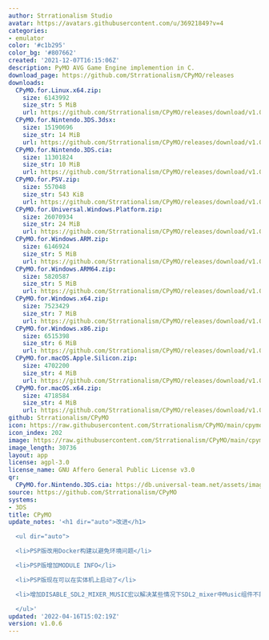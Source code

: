 ```yaml
---
author: Strrationalism Studio
avatar: https://avatars.githubusercontent.com/u/36921849?v=4
categories:
- emulator
color: '#c1b295'
color_bg: '#807662'
created: '2021-12-07T16:15:06Z'
description: PyMO AVG Game Engine implemention in C.
download_page: https://github.com/Strrationalism/CPyMO/releases
downloads:
  CPyMO.for.Linux.x64.zip:
    size: 6143992
    size_str: 5 MiB
    url: https://github.com/Strrationalism/CPyMO/releases/download/v1.0.6/CPyMO.for.Linux.x64.zip
  CPyMO.for.Nintendo.3DS.3dsx:
    size: 15190696
    size_str: 14 MiB
    url: https://github.com/Strrationalism/CPyMO/releases/download/v1.0.6/CPyMO.for.Nintendo.3DS.3dsx
  CPyMO.for.Nintendo.3DS.cia:
    size: 11301824
    size_str: 10 MiB
    url: https://github.com/Strrationalism/CPyMO/releases/download/v1.0.6/CPyMO.for.Nintendo.3DS.cia
  CPyMO.for.PSV.zip:
    size: 557048
    size_str: 543 KiB
    url: https://github.com/Strrationalism/CPyMO/releases/download/v1.0.6/CPyMO.for.PSV.zip
  CPyMO.for.Universal.Windows.Platform.zip:
    size: 26070934
    size_str: 24 MiB
    url: https://github.com/Strrationalism/CPyMO/releases/download/v1.0.6/CPyMO.for.Universal.Windows.Platform.zip
  CPyMO.for.Windows.ARM.zip:
    size: 6146924
    size_str: 5 MiB
    url: https://github.com/Strrationalism/CPyMO/releases/download/v1.0.6/CPyMO.for.Windows.ARM.zip
  CPyMO.for.Windows.ARM64.zip:
    size: 5820587
    size_str: 5 MiB
    url: https://github.com/Strrationalism/CPyMO/releases/download/v1.0.6/CPyMO.for.Windows.ARM64.zip
  CPyMO.for.Windows.x64.zip:
    size: 7523429
    size_str: 7 MiB
    url: https://github.com/Strrationalism/CPyMO/releases/download/v1.0.6/CPyMO.for.Windows.x64.zip
  CPyMO.for.Windows.x86.zip:
    size: 6515398
    size_str: 6 MiB
    url: https://github.com/Strrationalism/CPyMO/releases/download/v1.0.6/CPyMO.for.Windows.x86.zip
  CPyMO.for.macOS.Apple.Silicon.zip:
    size: 4702200
    size_str: 4 MiB
    url: https://github.com/Strrationalism/CPyMO/releases/download/v1.0.6/CPyMO.for.macOS.Apple.Silicon.zip
  CPyMO.for.macOS.x64.zip:
    size: 4718584
    size_str: 4 MiB
    url: https://github.com/Strrationalism/CPyMO/releases/download/v1.0.6/CPyMO.for.macOS.x64.zip
github: Strrationalism/CPyMO
icon: https://raw.githubusercontent.com/Strrationalism/CPyMO/main/cpymo-backends/3ds/icon.png
icon_index: 202
image: https://raw.githubusercontent.com/Strrationalism/CPyMO/main/cpymo-backends/3ds/banner.png
image_length: 30736
layout: app
license: agpl-3.0
license_name: GNU Affero General Public License v3.0
qr:
  CPyMO.for.Nintendo.3DS.cia: https://db.universal-team.net/assets/images/qr/cpymo-for-nintendo-3ds-cia.png
source: https://github.com/Strrationalism/CPyMO
systems:
- 3DS
title: CPyMO
update_notes: '<h1 dir="auto">改进</h1>

  <ul dir="auto">

  <li>PSP版改用Docker构建以避免环境问题</li>

  <li>PSP版增加MODULE INFO</li>

  <li>PSP版现在可以在实体机上启动了</li>

  <li>增加DISABLE_SDL2_MIXER_MUSIC宏以解决某些情况下SDL2_mixer中Music组件不能工作的情况</li>

  </ul>'
updated: '2022-04-16T15:02:19Z'
version: v1.0.6
---
```

